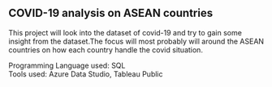 ## COVID-19 analysis on ASEAN countries

This project will look into the dataset of covid-19 and try to gain some insight from the dataset.The focus will most probably will around the ASEAN countries on how each country handle the covid situation.

 
Programming Language used: SQL <br />
Tools used: Azure Data Studio, Tableau Public



    
